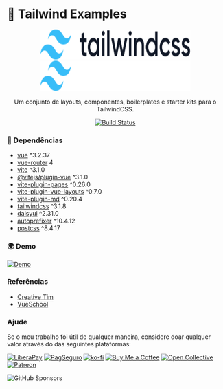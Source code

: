 # 🎨 Tailwind Examples

<p align="center">
  <a href="https://tailwindcss.com/#gh-light-mode-only" target="_blank">
    <img src="./assets/logo-light.svg" alt="Tailwind CSS" width="350" height="70">
  </a>
  <a href="https://tailwindcss.com/#gh-dark-mode-only" target="_blank">
    <img src="./assets/logo-dark.svg" alt="Tailwind CSS" width="350" height="70">
  </a>
</p>

<p align="center">
  Um conjunto de layouts, componentes, boilerplates e starter kits para o TailwindCSS.
</p>

<p align="center">
  <a href="https://github.com/sistematico/tailwind-examples/actions/workflows/cd.yml">
    <img src="https://github.com/sistematico/tailwind-examples/actions/workflows/pages.yml/badge.svg" alt="Build Status" height="20">
  </a>
</p>

### 🧩 Dependências

- [vue](https://vuejs.org) ^3.2.37
- [vue-router](https://router.vuejs.org) 4
- [vite](https://vitejs.dev) ^3.1.0
- [@vitejs/plugin-vue](https://github.com/vitejs/vite/tree/main/packages/plugin-vue) ^3.1.0
- [vite-plugin-pages](https://github.com/hannoeru/vite-plugin-pages) ^0.26.0
- [vite-plugin-vue-layouts](https://github.com/JohnCampionJr/vite-plugin-vue-layouts) ^0.7.0
- [vite-plugin-md](https://github.com/antfu/vite-plugin-md) ^0.20.4
- [tailwindcss](https://tailwindcss.com/) ^3.1.8
- [daisyui](https://daisyui.com/) ^2.31.0
- [autoprefixer](https://github.com/postcss/autoprefixer) ^10.4.12
- [postcss](https://github.com/postcss/postcss) ^8.4.17


### 🌍 Demo

[![Demo](https://img.shields.io/badge/Github-Pages-blue)](https://sistematico.github.io/tailwind-examples)

### Referências

- [Creative Tim](https://www.creative-tim.com/learning-lab/tailwind-starter-kit/documentation/vue/navbars)
- [VueSchool](https://vueschool.io/articles/vuejs-tutorials/composing-layouts-with-vue-router/)

### Ajude

Se o meu trabalho foi útil de qualquer maneira, considere doar qualquer valor através do das seguintes plataformas:

[![LiberaPay](https://img.shields.io/badge/LiberaPay-gray?logo=liberapay&logoColor=white&style=flat-square)](https://liberapay.com/sistematico/donate) [![PagSeguro](https://img.shields.io/badge/PagSeguro-gray?logo=pagseguro&logoColor=white&style=flat-square)](https://pag.ae/bfxkQW) [![ko-fi](https://img.shields.io/badge/ko--fi-gray?logo=ko-fi&logoColor=white&style=flat-square)](https://ko-fi.com/K3K32RES9) [![Buy Me a Coffee](https://img.shields.io/badge/Buy_Me_a_Coffee-gray?logo=buy-me-a-coffee&logoColor=white&style=flat-square)](https://www.buymeacoffee.com/sistematico) [![Open Collective](https://img.shields.io/badge/Open_Collective-gray?logo=opencollective&logoColor=white&style=flat-square)](https://opencollective.com/sistematico) [![Patreon](https://img.shields.io/badge/Patreon-gray?logo=patreon&logoColor=white&style=flat-square)](https://patreon.com/sistematico)

![GitHub Sponsors](https://img.shields.io/github/sponsors/sistematico?label=Github%20Sponsors)